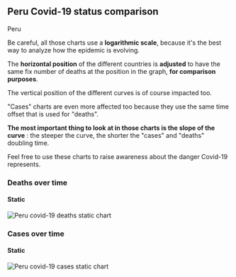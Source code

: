 ## Peru Covid-19 status comparison 

Peru



Be careful, all those charts use a **logarithmic scale**, because it's the best way to analyze how the epidemic is evolving.
 
The **horizontal position** of the different countries is **adjusted** to have the same fix number of deaths at the position in the graph, **for comparison purposes**.

The vertical position of the different curves is of course impacted too.

"Cases" charts are even more affected too because they use the same time offset that is used for "deaths".

**The most important thing to look at in those charts is the slope of the curve** : the steeper the curve, the shorter the "cases" and "deaths" doubling time.

Feel free to use these charts to raise awareness about the danger Covid-19 represents. 


 
### Deaths over time
 
#### Static
![Peru covid-19 deaths static chart](https://raw.githubusercontent.com/madlag/coronavirus_study/master/notebooks/graphs/2020-03-20/countries/Peru/2020-03-20_Peru_deaths.png "Peru covid-19 deaths static chart")   

 
### Cases over time
 
#### Static
![Peru covid-19 cases static chart](https://raw.githubusercontent.com/madlag/coronavirus_study/master/notebooks/graphs/2020-03-20/countries/Peru/2020-03-20_Peru_deaths.png "Peru covid-19 cases static chart")   

